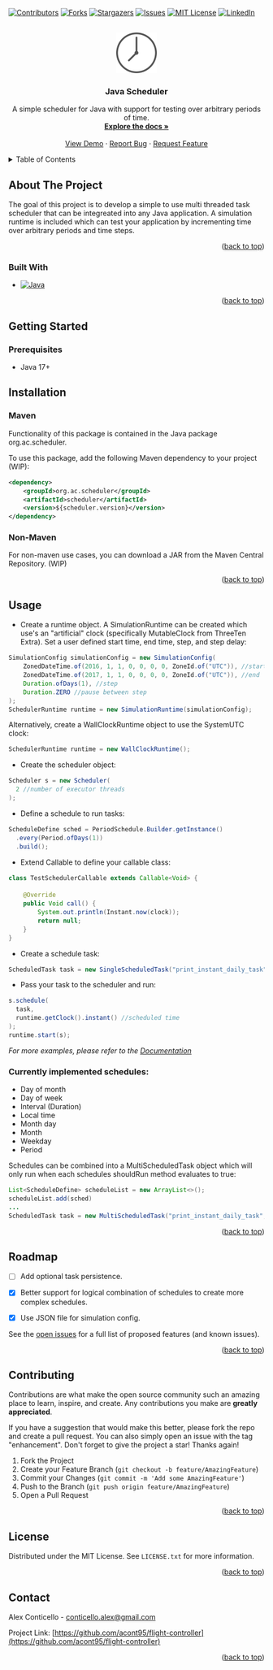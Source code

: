 <!-- Improved compatibility of back to top link: See: https://github.com/othneildrew/Best-README-Template/pull/73 -->
<a name="readme-top"></a>
<!--
*** Thanks for checking out the Best-README-Template. If you have a suggestion
*** that would make this better, please fork the repo and create a pull request
*** or simply open an issue with the tag "enhancement".
*** Don't forget to give the project a star!
*** Thanks again! Now go create something AMAZING! :D
-->



<!-- PROJECT SHIELDS -->
<!--
*** I'm using markdown "reference style" links for readability.
*** Reference links are enclosed in brackets [ ] instead of parentheses ( ).
*** See the bottom of this document for the declaration of the reference variables
*** for contributors-url, forks-url, etc. This is an optional, concise syntax you may use.
*** https://www.markdownguide.org/basic-syntax/#reference-style-links
-->
[![Contributors][contributors-shield]][contributors-url]
[![Forks][forks-shield]][forks-url]
[![Stargazers][stars-shield]][stars-url]
[![Issues][issues-shield]][issues-url]
[![MIT License][license-shield]][license-url]
[![LinkedIn][linkedin-shield]][linkedin-url]



<!-- PROJECT LOGO -->
<br />
<div align="center">
  <a href="https://github.com/acont95/scheduler">
    <img src="images/flat-g997b39d5c_640.png" alt="Logo" width="80">
  </a>

<h3 align="center">Java Scheduler</h3>

  <p align="center">
    A simple scheduler for Java with support for testing over arbitrary periods of time. 
    <br />
    <a href="https://github.com/acont95/flight-controller"><strong>Explore the docs »</strong></a>
    <br />
    <br />
    <a href="https://github.com/acont95/flight-controller">View Demo</a>
    ·
    <a href="https://github.com/acont95/flight-controller/issues">Report Bug</a>
    ·
    <a href="https://github.com/acont95/flight-controller/issues">Request Feature</a>
  </p>
</div>



<!-- TABLE OF CONTENTS -->
<details>
  <summary>Table of Contents</summary>
  <ol>
    <li>
      <a href="#about-the-project">About The Project</a>
      <ul>
        <li><a href="#built-with">Built With</a></li>
      </ul>
    </li>
    <li>
      <a href="#getting-started">Getting Started</a>
      <ul>
        <li><a href="#prerequisites">Prerequisites</a></li>
        <li><a href="#installation">Installation</a></li>
      </ul>
    </li>
    <li><a href="#usage">Usage</a></li>
    <li><a href="#roadmap">Roadmap</a></li>
    <li><a href="#contributing">Contributing</a></li>
    <li><a href="#license">License</a></li>
    <li><a href="#contact">Contact</a></li>
    <li><a href="#acknowledgments">Acknowledgments</a></li>
  </ol>
</details>



<!-- ABOUT THE PROJECT -->
## About The Project

<!-- ![Product Name Screen Shot][product-screenshot] -->

The goal of this project is to develop a simple to use multi threaded task scheduler that can be integreated into any Java application. A simulation runtime is included which can test your application by incrementing time over arbitrary periods and time steps. 

<p align="right">(<a href="#readme-top">back to top</a>)</p>



### Built With

* [![Java][Java]][Java-url]

<p align="right">(<a href="#readme-top">back to top</a>)</p>



<!-- GETTING STARTED -->
## Getting Started


### Prerequisites


* Java 17+

## Installation

### Maven

Functionality of this package is contained in the Java package org.ac.scheduler.

To use this package, add the following Maven dependency to your project (WIP):

```xml
<dependency>
    <groupId>org.ac.scheduler</groupId>
    <artifactId>scheduler</artifactId>
    <version>${scheduler.version}</version>
</dependency>
```

### Non-Maven

For non-maven use cases, you can download a JAR from the Maven Central Repository. (WIP)
<p align="right">(<a href="#readme-top">back to top</a>)</p>



<!-- USAGE EXAMPLES -->
## Usage
* Create a runtime object. A SimulationRuntime can be created which use's an "artificial" clock (specifically MutableClock from ThreeTen Extra).  Set a user defined start time, end time, step, and step delay:
```java
SimulationConfig simulationConfig = new SimulationConfig(
    ZonedDateTime.of(2016, 1, 1, 0, 0, 0, 0, ZoneId.of("UTC")), //start
    ZonedDateTime.of(2017, 1, 1, 0, 0, 0, 0, ZoneId.of("UTC")), //end
    Duration.ofDays(1), //step
    Duration.ZERO //pause between step
);
SchedulerRuntime runtime = new SimulationRuntime(simulationConfig);
```

Alternatively, create a WallClockRuntime object to use the SystemUTC clock: 

```java
SchedulerRuntime runtime = new WallClockRuntime();
```

* Create the scheduler object:
```java
Scheduler s = new Scheduler(
  2 //number of executor threads
);
```

* Define a schedule to run tasks:
```java
ScheduleDefine sched = PeriodSchedule.Builder.getInstance()
  .every(Period.ofDays(1))
  .build();
```

* Extend Callable<Void> to define your callable class:
```java
class TestSchedulerCallable extends Callable<Void> {

    @Override
    public Void call() {
        System.out.println(Instant.now(clock));
        return null;
    }
}
```

* Create a schedule task:
```java
ScheduledTask task = new SingleScheduledTask("print_instant_daily_task", new TestSchedulerCallable(), sched);

```

* Pass your task to the scheduler and run:
```java
s.schedule(
  task,
  runtime.getClock().instant() //scheduled time
);
runtime.start(s);
```

_For more examples, please refer to the [Documentation](https://example.com)_

### Currently implemented schedules:
* Day of month
* Day of week
* Interval (Duration)
* Local time
* Month day
* Month
* Weekday
* Period

Schedules can be combined into a MultiScheduledTask object which will only run when each schedules shouldRun method evaluates to true: 

```java
List<ScheduleDefine> scheduleList = new ArrayList<>();
scheduleList.add(sched)
...
ScheduledTask task = new MultiScheduledTask("print_instant_daily_task", new TestSchedulerCallable(), scheduleList);

```

<p align="right">(<a href="#readme-top">back to top</a>)</p>



<!-- ROADMAP -->
## Roadmap

- [ ] Add optional task persistence.
- [X] Better support for logical combination of schedules to create more complex schedules.
- [X] Use JSON file for simulation config.


See the [open issues](https://github.com/acont95/flight-controller/issues) for a full list of proposed features (and known issues).

<p align="right">(<a href="#readme-top">back to top</a>)</p>



<!-- CONTRIBUTING -->
## Contributing

Contributions are what make the open source community such an amazing place to learn, inspire, and create. Any contributions you make are **greatly appreciated**.

If you have a suggestion that would make this better, please fork the repo and create a pull request. You can also simply open an issue with the tag "enhancement".
Don't forget to give the project a star! Thanks again!

1. Fork the Project
2. Create your Feature Branch (`git checkout -b feature/AmazingFeature`)
3. Commit your Changes (`git commit -m 'Add some AmazingFeature'`)
4. Push to the Branch (`git push origin feature/AmazingFeature`)
5. Open a Pull Request

<p align="right">(<a href="#readme-top">back to top</a>)</p>



<!-- LICENSE -->
## License

Distributed under the MIT License. See `LICENSE.txt` for more information.

<p align="right">(<a href="#readme-top">back to top</a>)</p>



<!-- CONTACT -->
## Contact

Alex Conticello - conticello.alex@gmail.com

Project Link: [https://github.com/acont95/flight-controller](https://github.com/acont95/flight-controller)



<p align="right">(<a href="#readme-top">back to top</a>)</p>



<!-- MARKDOWN LINKS & IMAGES -->
<!-- https://www.markdownguide.org/basic-syntax/#reference-style-links -->
[contributors-shield]: https://img.shields.io/github/contributors/acont95/flight-controller.svg?style=for-the-badge
[contributors-url]: https://github.com/acont95/flight-controller/graphs/contributors
[forks-shield]: https://img.shields.io/github/forks/acont95/flight-controller.svg?style=for-the-badge
[forks-url]: https://github.com/acont95/flight-controller/network/members
[stars-shield]: https://img.shields.io/github/stars/acont95/flight-controller.svg?style=for-the-badge
[stars-url]: https://github.com/acont95/flight-controller/stargazers
[issues-shield]: https://img.shields.io/github/issues/acont95/flight-controller.svg?style=for-the-badge
[issues-url]: https://github.com/acont95/flight-controller/issues
[license-shield]: https://img.shields.io/github/license/acont95/flight-controller.svg?style=for-the-badge
[license-url]: https://github.com/acont95/flight-controller/blob/master/LICENSE.txt
[linkedin-shield]: https://img.shields.io/badge/-LinkedIn-black.svg?style=for-the-badge&logo=linkedin&colorB=555
[linkedin-url]: https://linkedin.com/in/alex-conticello-8555bb101
[product-screenshot]: images/air-drone-icon.png

[Java]: https://img.shields.io/badge/-java-blue?style=for-the-badge&logo=java&logoColor=white
[Java-url]: https://www.java.com/en/